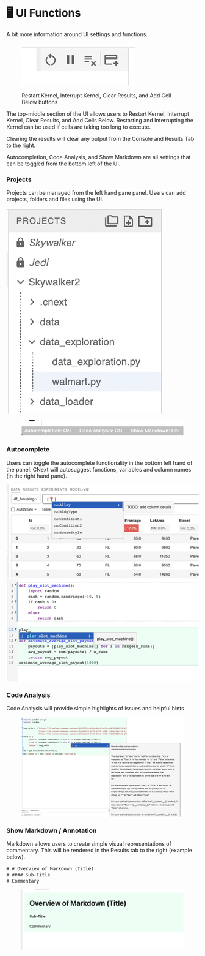 # 🖥 UI Functions

A bit more information around UI settings and functions.&#x20;

<figure><img src=".gitbook/assets/image (2) (2).png" alt=""><figcaption><p>Restart Kernel, Interrupt Kernel, Clear Results, and Add Cell Below buttons</p></figcaption></figure>

The top-middle section of the UI allows users to Restart Kernel, Interrupt Kernel, Clear Results, and Add Cells Below. Restarting and Interrupting the Kernel can be used if cells are taking too long to execute.&#x20;

Clearing the results will clear any output from the Console and Results Tab to the right.&#x20;

Autocompletion, Code Analysis, and Show Markdown are all settings that can be toggled from the bottom left of the UI.

### Projects

Projects can be managed from the left hand pane panel. Users can add projects, folders and files using the UI.&#x20;

![](<.gitbook/assets/image (7).png>)

<figure><img src=".gitbook/assets/image (8).png" alt=""><figcaption></figcaption></figure>

### Autocomplete

Users can toggle the autocomplete functionality in the bottom left hand of the panel. CNext will autosuggest functions, variables and column names (in the right hand pane).&#x20;

![](<.gitbook/assets/image (3) (1).png>)![](<.gitbook/assets/image (2) (1).png>)



### Code Analysis

Code Analysis will provide simple highlights of issues and helpful hints

<figure><img src=".gitbook/assets/image (1).png" alt=""><figcaption></figcaption></figure>



### Show Markdown / Annotation

Markdown allows users to create simple visual representations of commentary. This will be rendered in the Results tab to the right (example below).&#x20;

```
# # Overview of Markdown (Title)
# #### Sub-Title
# Commentary     
```

<figure><img src=".gitbook/assets/image (4).png" alt=""><figcaption></figcaption></figure>
